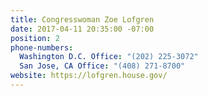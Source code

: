 ```yaml
---
title: Congresswoman Zoe Lofgren
date: 2017-04-11 20:35:00 -07:00
position: 2
phone-numbers:
  Washington D.C. Office: "(202) 225-3072"
  San Jose, CA Office: "(408) 271-8700"
website: https://lofgren.house.gov/
---
```


